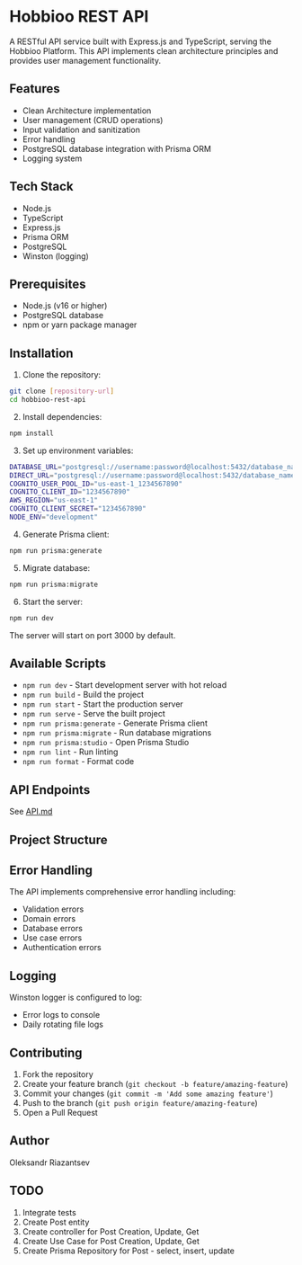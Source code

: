 # Hobbioo REST API

A RESTful API service built with Express.js and TypeScript, serving the Hobbioo Platform. This API implements clean architecture principles and provides user management functionality.

## Features

- Clean Architecture implementation
- User management (CRUD operations)
- Input validation and sanitization
- Error handling
- PostgreSQL database integration with Prisma ORM
- Logging system

## Tech Stack

- Node.js
- TypeScript
- Express.js
- Prisma ORM
- PostgreSQL
- Winston (logging)

## Prerequisites

- Node.js (v16 or higher)
- PostgreSQL database
- npm or yarn package manager

## Installation

1. Clone the repository:

```bash
git clone [repository-url]
cd hobbioo-rest-api
```

2. Install dependencies:

```bash
npm install
```

3. Set up environment variables:

```bash
DATABASE_URL="postgresql://username:password@localhost:5432/database_name"
DIRECT_URL="postgresql://username:password@localhost:5432/database_name"
COGNITO_USER_POOL_ID="us-east-1_1234567890"
COGNITO_CLIENT_ID="1234567890"
AWS_REGION="us-east-1"
COGNITO_CLIENT_SECRET="1234567890"
NODE_ENV="development"
```

4. Generate Prisma client:

```bash
npm run prisma:generate
```

5. Migrate database:

```bash
npm run prisma:migrate
```

6. Start the server:

```bash
npm run dev
```

The server will start on port 3000 by default.

## Available Scripts

- `npm run dev` - Start development server with hot reload
- `npm run build` - Build the project
- `npm run start` - Start the production server
- `npm run serve` - Serve the built project
- `npm run prisma:generate` - Generate Prisma client
- `npm run prisma:migrate` - Run database migrations
- `npm run prisma:studio` - Open Prisma Studio
- `npm run lint` - Run linting
- `npm run format` - Format code

## API Endpoints

See [API.md](API.md)

## Project Structure

## Error Handling

The API implements comprehensive error handling including:
- Validation errors
- Domain errors
- Database errors
- Use case errors
- Authentication errors

## Logging

Winston logger is configured to log:
- Error logs to console
- Daily rotating file logs

## Contributing

1. Fork the repository
2. Create your feature branch (`git checkout -b feature/amazing-feature`)
3. Commit your changes (`git commit -m 'Add some amazing feature'`)
4. Push to the branch (`git push origin feature/amazing-feature`)
5. Open a Pull Request


## Author

Oleksandr Riazantsev

## TODO

1. Integrate tests
2. Create Post entity
3. Create controller for Post Creation, Update, Get
4. Create Use Case for Post Creation, Update, Get
5. Create Prisma Repository for Post - select, insert, update
